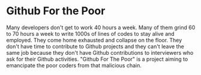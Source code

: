 # Github For the Poor

Many developers don't get to work 40 hours a week. Many of them grind 60 to 70 hours a week to write 1000s of lines of codes to stay alive and employed. They come home exhausted and collapse on the floor. They don't have time to contribute to Github projects and they can't leave the same job because they don't have Github contributions to interviewers who ask for their Github activities. "Github For The Poor" is a project aiming to emancipate the poor coders from that malicious chain.
